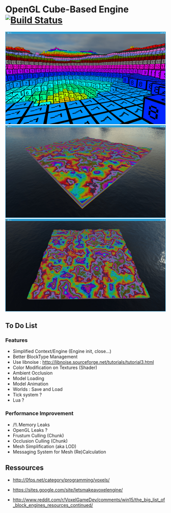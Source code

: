 # OpenGL Cube-Based Engine [![Build Status](https://magnum.travis-ci.com/Hidjy/ogl.svg?token=Pzjze7jWwkx6xhyjKyyW&branch=master)](https://magnum.travis-ci.com/Hidjy/ogl)

![alt tag](screenshot/screen0.png)
![alt tag](screenshot/screen1.png)
![alt tag](screenshot/screen2.png)

## To Do List

### Features
* Simplified Context/Engine (Engine init, close...)
* Better BlockType Management
* Use libnoise : http://libnoise.sourceforge.net/tutorials/tutorial3.html
* Color Modification on Textures (Shader)
* Ambient Occlusion
* Model Loading
* Model Animation
* Worlds : Save and Load
* Tick system ?
* Lua ?

### Performance Improvement
* /!\ Memory Leaks
* OpenGL Leaks ?
* Frustum Culling (Chunk)
* Occlusion Culling (Chunk)
* Mesh Simplification (aka LOD)
* Messaging System for Mesh (Re)Calculation

## Ressources
* http://0fps.net/category/programming/voxels/
* https://sites.google.com/site/letsmakeavoxelengine/

* http://www.reddit.com/r/VoxelGameDev/comments/win15/the_big_list_of_block_engines_resources_continued/
